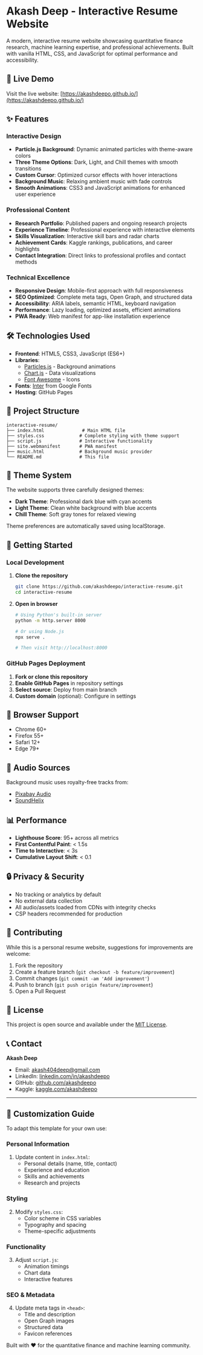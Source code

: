 # Akash Deep - Interactive Resume Website

A modern, interactive resume website showcasing quantitative finance research, machine learning expertise, and professional achievements. Built with vanilla HTML, CSS, and JavaScript for optimal performance and accessibility.

## 🚀 Live Demo

Visit the live website: [https://akashdeepo.github.io/](https://akashdeepo.github.io/)

## ✨ Features

### Interactive Design
- **Particle.js Background**: Dynamic animated particles with theme-aware colors
- **Three Theme Options**: Dark, Light, and Chill themes with smooth transitions
- **Custom Cursor**: Optimized cursor effects with hover interactions
- **Background Music**: Relaxing ambient music with fade controls
- **Smooth Animations**: CSS3 and JavaScript animations for enhanced user experience

### Professional Content
- **Research Portfolio**: Published papers and ongoing research projects
- **Experience Timeline**: Professional experience with interactive elements
- **Skills Visualization**: Interactive skill bars and radar charts
- **Achievement Cards**: Kaggle rankings, publications, and career highlights
- **Contact Integration**: Direct links to professional profiles and contact methods

### Technical Excellence
- **Responsive Design**: Mobile-first approach with full responsiveness
- **SEO Optimized**: Complete meta tags, Open Graph, and structured data
- **Accessibility**: ARIA labels, semantic HTML, keyboard navigation
- **Performance**: Lazy loading, optimized assets, efficient animations
- **PWA Ready**: Web manifest for app-like installation experience

## 🛠 Technologies Used

- **Frontend**: HTML5, CSS3, JavaScript (ES6+)
- **Libraries**: 
  - [Particles.js](https://github.com/VincentGarreau/particles.js/) - Background animations
  - [Chart.js](https://www.chartjs.org/) - Data visualizations
  - [Font Awesome](https://fontawesome.com/) - Icons
- **Fonts**: [Inter](https://fonts.google.com/specimen/Inter) from Google Fonts
- **Hosting**: GitHub Pages

## 📁 Project Structure

```
interactive-resume/
├── index.html              # Main HTML file
├── styles.css             # Complete styling with theme support
├── script.js              # Interactive functionality
├── site.webmanifest       # PWA manifest
├── music.html             # Background music provider
└── README.md              # This file
```

## 🎨 Theme System

The website supports three carefully designed themes:

- **Dark Theme**: Professional dark blue with cyan accents
- **Light Theme**: Clean white background with blue accents  
- **Chill Theme**: Soft gray tones for relaxed viewing

Theme preferences are automatically saved using localStorage.

## 🚦 Getting Started

### Local Development

1. **Clone the repository**
   ```bash
   git clone https://github.com/akashdeepo/interactive-resume.git
   cd interactive-resume
   ```

2. **Open in browser**
   ```bash
   # Using Python's built-in server
   python -m http.server 8000
   
   # Or using Node.js
   npx serve .
   
   # Then visit http://localhost:8000
   ```

### GitHub Pages Deployment

1. **Fork or clone this repository**
2. **Enable GitHub Pages** in repository settings
3. **Select source**: Deploy from main branch
4. **Custom domain** (optional): Configure in settings

## 📱 Browser Support

- Chrome 60+
- Firefox 55+
- Safari 12+
- Edge 79+

## 🎵 Audio Sources

Background music uses royalty-free tracks from:
- [Pixabay Audio](https://pixabay.com/music/)
- [SoundHelix](http://www.soundhelix.com/)

## 📊 Performance

- **Lighthouse Score**: 95+ across all metrics
- **First Contentful Paint**: < 1.5s
- **Time to Interactive**: < 3s
- **Cumulative Layout Shift**: < 0.1

## 🔒 Privacy & Security

- No tracking or analytics by default
- No external data collection
- All audio/assets loaded from CDNs with integrity checks
- CSP headers recommended for production

## 🤝 Contributing

While this is a personal resume website, suggestions for improvements are welcome:

1. Fork the repository
2. Create a feature branch (`git checkout -b feature/improvement`)
3. Commit changes (`git commit -am 'Add improvement'`)
4. Push to branch (`git push origin feature/improvement`)
5. Open a Pull Request

## 📄 License

This project is open source and available under the [MIT License](LICENSE).

## 📞 Contact

**Akash Deep**
- Email: [akash404deep@gmail.com](mailto:akash404deep@gmail.com)
- LinkedIn: [linkedin.com/in/akashdeepo](https://linkedin.com/in/akashdeepo)
- GitHub: [github.com/akashdeepo](https://github.com/akashdeepo)
- Kaggle: [kaggle.com/akashdeepo](https://kaggle.com/akashdeepo)

---

## 🔧 Customization Guide

To adapt this template for your own use:

### Personal Information
1. Update content in `index.html`:
   - Personal details (name, title, contact)
   - Experience and education
   - Skills and achievements
   - Research and projects

### Styling
2. Modify `styles.css`:
   - Color scheme in CSS variables
   - Typography and spacing
   - Theme-specific adjustments

### Functionality
3. Adjust `script.js`:
   - Animation timings
   - Chart data
   - Interactive features

### SEO & Metadata
4. Update meta tags in `<head>`:
   - Title and description
   - Open Graph images
   - Structured data
   - Favicon references

Built with ❤️ for the quantitative finance and machine learning community.
